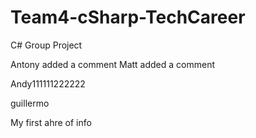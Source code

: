 # Team4-cSharp-TechCareer
C# Group Project

Antony added a comment
Matt added a comment

Andy111111222222

guillermo

My first ahre of info
